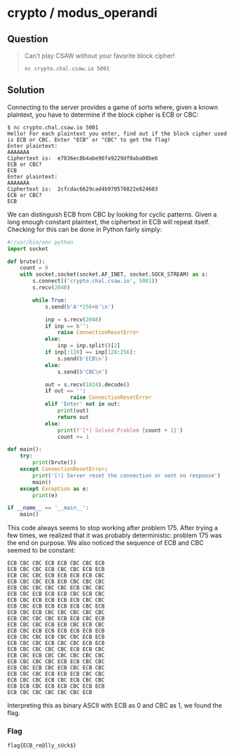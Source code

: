 # crypto / modus_operandi

## Question

> Can't play CSAW without your favorite block cipher!
>
> `nc crypto.chal.csaw.io 5001`

## Solution

Connecting to the server provides a game of sorts where, given a known plaintext, you have to determine if the block cipher is ECB or CBC:

```text
$ nc crypto.chal.csaw.io 5001
Hello! For each plaintext you enter, find out if the block cipher used is ECB or CBC. Enter "ECB" or "CBC" to get the flag!
Enter plaintext:
AAAAAAA
Ciphertext is:  e7836ec8b4abe96fa9229df0aba08be6
ECB or CBC?
ECB
Enter plaintext:
AAAAAAA
Ciphertext is:  2cfcdac6629cad4b970570822e824603
ECB or CBC?
ECB
```

We can distinguish ECB from CBC by looking for cyclic patterns.
Given a long enough constant plaintext, the ciphertext in ECB will repeat itself.
Checking for this can be done in Python fairly simply:

```py
#!/usr/bin/env python
import socket

def brute():
    count = 0
    with socket.socket(socket.AF_INET, socket.SOCK_STREAM) as s:
        s.connect(('crypto.chal.csaw.io', 5001))
        s.recv(2048)

        while True:
            s.send(b'A'*256+b'\n')

            inp = s.recv(2048)
            if inp == b'':
                raise ConnectionResetError
            else:
                inp = inp.split()[2]
            if inp[:128] == inp[128:256]:
                s.send(b'ECB\n')
            else:
                s.send(b'CBC\n')

            out = s.recv(1024).decode()
            if out == '':
                    raise ConnectionResetError
            elif 'Enter' not in out:
                print(out)
                return out
            else:
                print(f'[*] Solved Problem {count + 1}')
                count += 1

def main():
    try:
        print(brute())
    except ConnectionResetError:
        print('[!] Server reset the connection or sent no response')
        main()
    except Exception as e:
        print(e)

if __name__ == '__main__':
    main()
```

This code always seems to stop working after problem 175.
After trying a few times, we realized that it was probably deterministic: problem 175 was the end on purpose.
We also noticed the sequence of ECB and CBC seemed to be constant:

```
ECB CBC CBC ECB ECB CBC CBC ECB
ECB CBC CBC ECB CBC CBC ECB ECB
ECB CBC CBC ECB ECB ECB ECB CBC
ECB CBC CBC ECB ECB CBC CBC CBC
ECB CBC CBC CBC CBC ECB CBC CBC
ECB CBC ECB ECB ECB CBC ECB CBC
ECB CBC ECB ECB ECB ECB CBC CBC
ECB CBC ECB ECB ECB ECB CBC ECB
ECB CBC ECB CBC CBC CBC CBC CBC
ECB CBC CBC CBC ECB ECB CBC ECB
ECB CBC CBC ECB ECB CBC ECB CBC
ECB CBC ECB ECB ECB ECB ECB ECB
ECB CBC CBC ECB CBC CBC ECB ECB
ECB CBC CBC ECB CBC CBC ECB ECB
ECB CBC CBC CBC CBC ECB ECB CBC
ECB CBC ECB CBC CBC CBC CBC CBC
ECB CBC CBC CBC ECB ECB CBC CBC
ECB CBC ECB CBC ECB CBC ECB CBC
ECB CBC CBC ECB ECB ECB CBC CBC
ECB CBC CBC ECB CBC ECB CBC CBC
ECB ECB CBC ECB ECB CBC ECB ECB
ECB CBC CBC CBC CBC CBC ECB
```

Interpreting this as binary ASCII with ECB as 0 and CBC as 1, we found the flag.

### Flag

`flag{ECB_re@lly_sUck$}`

